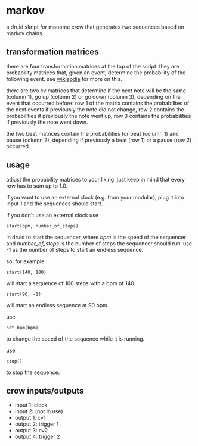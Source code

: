 # markov

a druid skript for monome crow that generates two sequences based on markov chains.


## transformation matrices

there are four transformation matrices at the top of the script. they are probability matrices that, given an event, determine the probability of the following event. see [wikiepdia](https://en.wikipedia.org/wiki/Examples_of_Markov_chains) for more on this.

there are two cv matrices that determine if the next note will be the same (column 1), go up (column 2) or go down (column 3), depending on the event that occurred before: row 1 of the matrix contains the probabilites of the next events if previously the note did not change, row 2 contains the probabilities if previously the note went up, row 3 contains the probabilities if previously the note went down.

the two beat matrices contain the probabilities for beat (column 1) and pause (column 2), depending if previously a beat (row 1) or a pause (row 2) occurred.


## usage

adjust the probability matrices to your liking. just keep in mind that every row has to sum up to 1.0.

if you want to use an external clock (e.g. from your modular), plug it into input 1 and the sequences should start.

if you don't use an external clock use

```
start(bpm, number_of_steps)
```

in druid to start the sequencer, where _bpm_ is the speed of the sequencer and _number_of_steps_ is the number of steps the sequencer should run. use -1 as the number of steps to start an endless sequence.

so, for example
```
start(140, 100)
```
will start a sequence of 100 steps with a bpm of 140.

```
start(90, -1)
```

will start an endless sequence at 90 bpm.

use
```
set_bpm(bpm)
```
to change the speed of the sequence while it is running.

use
```
stop()
```

to stop the sequence.


## crow inputs/outputs

* input 1: clock
* input 2: (not in use)
* output 1: cv1
* output 2: trigger 1
* output 3: cv2
* output 4: trigger 2
